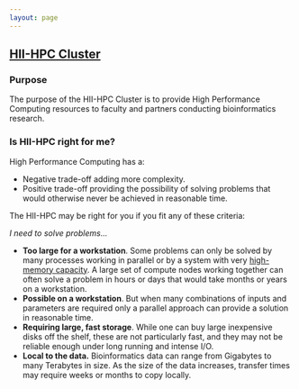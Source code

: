 ```yaml
---
layout: page
---
```


## [HII-HPC Cluster](../hii-hpc.html)

### Purpose

The purpose of the HII-HPC Cluster is to provide High Performance
Computing resources to faculty and partners conducting bioinformatics
research.

### Is HII-HPC right for me?

High Performance Computing has a:

- Negative trade-off adding more complexity.
- Positive trade-off providing the possibility of solving problems that
  would otherwise never be achieved in reasonable time.

The HII-HPC may be right for you if you fit any of these criteria:

*I need to solve problems...*

- **Too large for a workstation**. Some problems can only be solved by many processes working in parallel
  or by a system with very [high-memory capacity](himem-nodes.html).
  A large set of compute nodes working together can often solve a problem
  in hours or days that would take months or years on a workstation.
- **Possible on a workstation**.
  But when many combinations of inputs and parameters are
  required only a parallel approach can provide a solution
  in reasonable time.
- **Requiring large, fast storage**. While one can buy large inexpensive disks off
  the shelf, these are not particularly fast, and they may
  not be reliable enough under long running and intense I/O.
- **Local to the data.**
  Bioinformatics data can range from Gigabytes
  to many Terabytes in size. As the size of the data increases,
  transfer times may require weeks or months to copy locally.
